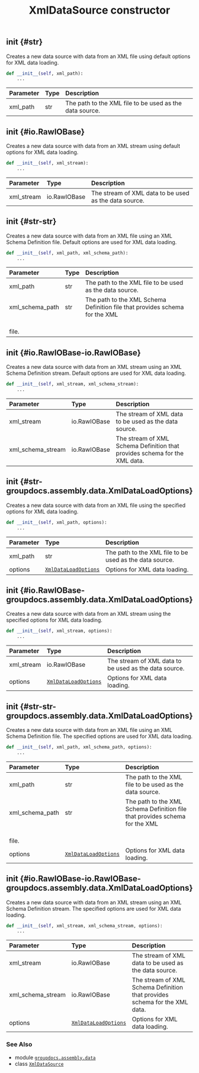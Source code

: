 ﻿---
title: XmlDataSource constructor
second_title: GroupDocs.Assembly for Python via .NET API References
description: 
type: docs
url: /python-net/groupdocs.assembly.data/xmldatasource/__init__/
is_root: false
weight: 10
---

## __init__ {#str}

Creates a new data source with data from an XML file using default options for XML data loading.



```python
def __init__(self, xml_path):
    ...
```


| Parameter | Type | Description |
| :- | :- | :- |
| xml_path | str | The path to the XML file to be used as the data source. |


## __init__ {#io.RawIOBase}

Creates a new data source with data from an XML stream using default options for XML data loading.



```python
def __init__(self, xml_stream):
    ...
```


| Parameter | Type | Description |
| :- | :- | :- |
| xml_stream | io.RawIOBase | The stream of XML data to be used as the data source. |


## __init__ {#str-str}

Creates a new data source with data from an XML file using an XML Schema Definition file. Default options
are used for XML data loading.



```python
def __init__(self, xml_path, xml_schema_path):
    ...
```


| Parameter | Type | Description |
| :- | :- | :- |
| xml_path | str | The path to the XML file to be used as the data source. |
| xml_schema_path | str | The path to the XML Schema Definition file that provides schema for the XML<br/>file. |


## __init__ {#io.RawIOBase-io.RawIOBase}

Creates a new data source with data from an XML stream using an XML Schema Definition stream. Default options
are used for XML data loading.



```python
def __init__(self, xml_stream, xml_schema_stream):
    ...
```


| Parameter | Type | Description |
| :- | :- | :- |
| xml_stream | io.RawIOBase | The stream of XML data to be used as the data source. |
| xml_schema_stream | io.RawIOBase | The stream of XML Schema Definition that provides schema for the XML data. |


## __init__ {#str-groupdocs.assembly.data.XmlDataLoadOptions}

Creates a new data source with data from an XML file using the specified options for XML data loading.



```python
def __init__(self, xml_path, options):
    ...
```


| Parameter | Type | Description |
| :- | :- | :- |
| xml_path | str | The path to the XML file to be used as the data source. |
| options | [`XmlDataLoadOptions`](/assembly/python-net/groupdocs.assembly.data/xmldataloadoptions) | Options for XML data loading. |


## __init__ {#io.RawIOBase-groupdocs.assembly.data.XmlDataLoadOptions}

Creates a new data source with data from an XML stream using the specified options for XML data loading.



```python
def __init__(self, xml_stream, options):
    ...
```


| Parameter | Type | Description |
| :- | :- | :- |
| xml_stream | io.RawIOBase | The stream of XML data to be used as the data source. |
| options | [`XmlDataLoadOptions`](/assembly/python-net/groupdocs.assembly.data/xmldataloadoptions) | Options for XML data loading. |


## __init__ {#str-str-groupdocs.assembly.data.XmlDataLoadOptions}

Creates a new data source with data from an XML file using an XML Schema Definition file. The specified
options are used for XML data loading.



```python
def __init__(self, xml_path, xml_schema_path, options):
    ...
```


| Parameter | Type | Description |
| :- | :- | :- |
| xml_path | str | The path to the XML file to be used as the data source. |
| xml_schema_path | str | The path to the XML Schema Definition file that provides schema for the XML<br/>file. |
| options | [`XmlDataLoadOptions`](/assembly/python-net/groupdocs.assembly.data/xmldataloadoptions) | Options for XML data loading. |


## __init__ {#io.RawIOBase-io.RawIOBase-groupdocs.assembly.data.XmlDataLoadOptions}

Creates a new data source with data from an XML stream using an XML Schema Definition stream. The specified
options are used for XML data loading.



```python
def __init__(self, xml_stream, xml_schema_stream, options):
    ...
```


| Parameter | Type | Description |
| :- | :- | :- |
| xml_stream | io.RawIOBase | The stream of XML data to be used as the data source. |
| xml_schema_stream | io.RawIOBase | The stream of XML Schema Definition that provides schema for the XML data. |
| options | [`XmlDataLoadOptions`](/assembly/python-net/groupdocs.assembly.data/xmldataloadoptions) | Options for XML data loading. |



### See Also
* module [`groupdocs.assembly.data`](../../)
* class [`XmlDataSource`](/assembly/python-net/groupdocs.assembly.data/xmldatasource)

